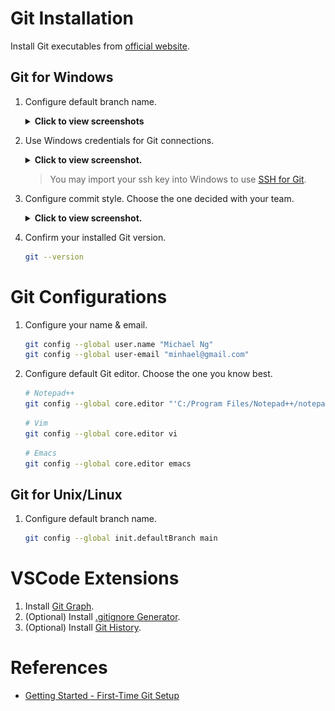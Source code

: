 # Git Installation

Install Git executables from [official website](https://git-scm.com/downloads).

## Git for Windows

1. Configure default branch name.
    <details>
        <summary><b>Click to view screenshots</b></summary>
        
        ![config-default-branch](images/01-default-branch.png)
    </details>

1. Use Windows credentials for Git connections.
    <details>
        <summary><b>Click to view screenshot.</b></summary>

        ![config-ssl-credentials](images/02-ssh-credentials.png)
    </details>

    > You may import your ssh key into Windows to use [SSH for Git](https://docs.github.com/en/github/authenticating-to-github/connecting-to-github-with-ssh).

1. Configure commit style. Choose the one decided with your team.
    <details>
        <summary><b>Click to view screenshot.</b></summary>

        ![config-style-line-break](images/03-style-line-break.png)
    </details>

1. Confirm your installed Git version.
    ```bash
    git --version
    ```

# Git Configurations

1. Configure your name & email.
    ```bash
    git config --global user.name "Michael Ng"
    git config --global user-email "minhael@gmail.com"
    ```
1. Configure default Git editor. Choose the one you know best.
    ```bash
    # Notepad++
    git config --global core.editor "'C:/Program Files/Notepad++/notepad++.exe' -multiInst -notabbar -nosession -noPlugin"
    ```
    ```bash
    # Vim
    git config --global core.editor vi
    ```
    ```bash
    # Emacs
    git config --global core.editor emacs
    ```

## Git for Unix/Linux

1. Configure default branch name.
    ```bash
    git config --global init.defaultBranch main
    ```

# VSCode Extensions

1. Install [Git Graph](https://marketplace.visualstudio.com/items?itemName=mhutchie.git-graph).
1. (Optional) Install [.gitignore Generator](https://marketplace.visualstudio.com/items?itemName=piotrpalarz.vscode-gitignore-generator).
1. (Optional) Install [Git History](https://marketplace.visualstudio.com/items?itemName=donjayamanne.githistory).

# References

* [Getting Started - First-Time Git Setup](https://git-scm.com/book/en/v2/Getting-Started-First-Time-Git-Setup)